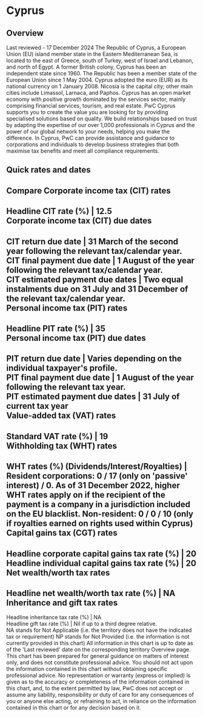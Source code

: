 # Cyprus
## Overview
Last reviewed - 17 December 2024
The Republic of Cyprus, a European Union (EU) island member state in the Eastern Mediterranean Sea, is located to the east of Greece, south of Turkey, west of Israel and Lebanon, and north of Egypt. A former British colony, Cyprus has been an independent state since 1960. The Republic has been a member state of the European Union since 1 May 2004. Cyprus adopted the euro (EUR) as its national currency on 1 January 2008. Nicosia is the capital city; other main cities include Limassol, Larnaca, and Paphos.
Cyprus has an open market economy with positive growth dominated by the services sector, mainly comprising financial services, tourism, and real estate.
PwC Cyprus supports you to create the value you are looking for by providing specialised solutions based on quality. We build relationships based on trust by adapting the expertise of our over 1,000 professionals in Cyprus and the power of our global network to your needs, helping you make the difference. In Cyprus, PwC can provide assistance and guidance to corporations and individuals to develop business strategies that both maximise tax benefits and meet all compliance requirements.
## Quick rates and dates
Compare
Corporate income tax (CIT) rates   
---  
Headline CIT rate (%) |  12.5  
Corporate income tax (CIT) due dates   
---  
CIT return due date |  31 March of the second year following the relevant tax/calendar year.  
CIT final payment due date |  1 August of the year following the relevant tax/calendar year.  
CIT estimated payment due dates |  Two equal instalments due on 31 July and 31 December of the relevant tax/calendar year.  
Personal income tax (PIT) rates   
---  
Headline PIT rate (%) |  35  
Personal income tax (PIT) due dates   
---  
PIT return due date |  Varies depending on the individual taxpayer's profile.  
PIT final payment due date |  1 August of the year following the relevant tax year.  
PIT estimated payment due dates |  31 July of current tax year  
Value-added tax (VAT) rates   
---  
Standard VAT rate (%) |  19  
Withholding tax (WHT) rates   
---  
WHT rates (%) (Dividends/Interest/Royalties) |  Resident corporations: 0 / 17 (only on 'passive' interest) / 0. As of 31 December 2022, higher WHT rates apply on if the recipient of the payment is a company in a jurisdiction included on the EU blacklist. Non-resident: 0 / 0 / 10 (only if royalties earned on rights used within Cyprus)  
Capital gains tax (CGT) rates   
---  
Headline corporate capital gains tax rate (%) |  20  
Headline individual capital gains tax rate (%) |  20  
Net wealth/worth tax rates   
---  
Headline net wealth/worth tax rate (%) |  NA  
Inheritance and gift tax rates   
---  
Headline inheritance tax rate (%) |  NA  
Headline gift tax rate (%) |  Nil if up to a third degree relative.  
NA stands for Not Applicable (i.e. the territory does not have the indicated tax or requirement)
NP stands for Not Provided (i.e. the information is not currently provided in this chart) 
All information in this chart is up to date as of the 'Last reviewed' date on the corresponding territory Overview page. This chart has been prepared for general guidance on matters of interest only, and does not constitute professional advice. You should not act upon the information contained in this chart without obtaining specific professional advice. No representation or warranty (express or implied) is given as to the accuracy or completeness of the information contained in this chart, and, to the extent permitted by law, PwC does not accept or assume any liability, responsibility or duty of care for any consequences of you or anyone else acting, or refraining to act, in reliance on the information contained in this chart or for any decision based on it.
